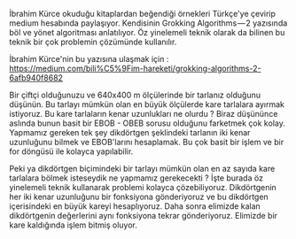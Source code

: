 İbrahim Kürce okuduğu kitaplardan beğendiği örnekleri Türkçe'ye çevirip medium hesabında paylaşıyor. Kendisinin 
Grokking Algorithms — 2 yazısında böl ve yönet algoritması anlatılıyor. Öz yinelemeli teknik olarak da bilinen bu teknik bir çok problemin
çözümünde kullanılır. 

İbrahim Kürce'nin bu yazısına ulaşmak için : https://medium.com/bili%C5%9Fim-hareketi/grokking-algorithms-2-6afb940f8682

Bir çiftçi olduğunuzu ve 640x400 m ölçülerinde bir tarlanız olduğunu düşünün. Bu tarlayı mümkün olan en büyük ölçülerde kare tarlalara 
ayırmak istiyoruz. Bu kare tarlaların kenar uzunlukları ne olurdu ? Biraz düşününce aslında bunun basit bir EBOB - OBEB sorusu olduğunu 
farketmek çok kolay. Yapmamız gereken tek şey dikdörtgen şeklindeki tarlanın iki kenar uzunluğunu bilmek ve EBOB'larını hesaplamak. Bu çok 
basit bir işlem ve bir for döngüsü ile kolayca yapılabilir. 

Peki ya dikdörtgen biçimindeki bir tarlayı mümkün olan en az sayıda kare tarlalara bölmek isteseydik ne yapmamız gerekecekti ? İşte burada
öz yinelemeli teknik kullanarak problemi kolayca çözebiliyoruz. Dikdörtgenin her iki kenar uzunluğunu bir fonksiyona gönderiyoruz ve bu dikdörtgen
içerisindeki en büyük kareyi hesaplıyoruz. Daha sonra elimizde kalan dikdörtgenin değerlerini aynı fonksiyona tekrar gönderiyoruz. Elimizde bir
kare kaldığında işlem bitmiş oluyor. 

